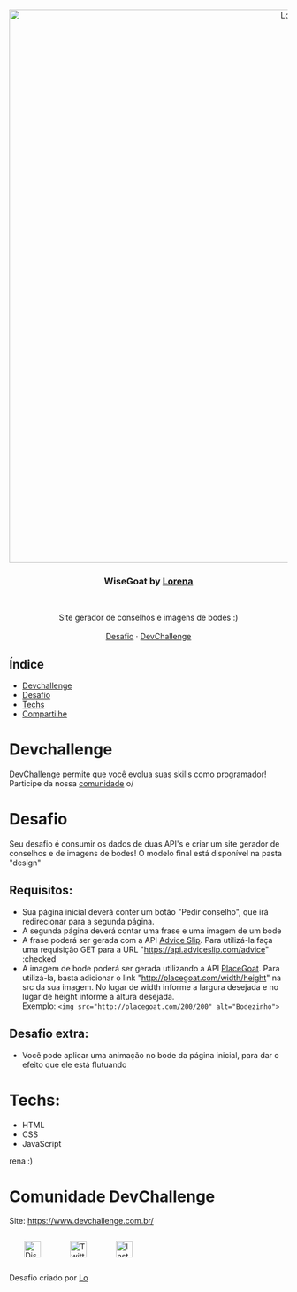 <br />
<p align="center">
    <img src="https://i.imgur.com/u3OlLYj.png" alt="Logo" width="1000">

  <h3 align="center">WiseGoat by <a href="https://github.com/Lorenalgm">Lorena</a></h3>
 <br />
  <p align="center">
     Site gerador de conselhos e imagens de bodes :)
       <br />
    <br />
    <a href="https://github.com/devchallenge-io/wisegoat">Desafio</a>
    ·
    <a href="https://www.devchallenge.com.br/">DevChallenge</a>
  </p>
</p>

## Índice

- [Devchallenge](#devchallenge)
- [Desafio](#desafio)
- [Techs](#techs)
- [Compartilhe](#compartilhe)

# Devchallenge

<a href="https://www.devchallenge.com.br/"> DevChallenge</a> permite que você evolua suas skills como programador! Participe da nossa <a href="https://discord.gg/yvYXhGj">comunidade</a> o/

# Desafio

Seu desafio é consumir os dados de duas API's e criar um site gerador de conselhos e de imagens de bodes! O modelo final está disponível na pasta "design"

## Requisitos:

- Sua página inicial deverá conter um botão "Pedir conselho", que irá redirecionar para a segunda página.<br>
- A segunda página deverá contar uma frase e uma imagem de um bode<br>
- A frase poderá ser gerada com a API <a href="https://api.adviceslip.com/">Advice Slip</a>. Para utilizá-la faça uma requisição GET para a URL "https://api.adviceslip.com/advice" :checked
- A imagem de bode poderá ser gerada utilizando a API <a href="https://placegoat.com/">PlaceGoat</a>. Para utilizá-la, basta adicionar o link "http://placegoat.com/width/height" na src da sua imagem. No lugar de width informe a largura desejada e no lugar de height informe a altura desejada.<br>
  Exemplo: `<img src="http://placegoat.com/200/200" alt="Bodezinho">`

## Desafio extra:

- Você pode aplicar uma animação no bode da página inicial, para dar o efeito que ele está flutuando

# Techs:

- HTML
- CSS
- JavaScript

rena</a> :)

# Comunidade DevChallenge

Site: https://www.devchallenge.com.br/ <br>

<div style="display:flex; align-items:center;justify-content:space-around;width:250px">
<a href="https://discord.gg/yvYXhGj"><img src="https://cdn3.iconfinder.com/data/icons/discord/64/discord_20-512.png" width="30px" height="30px" alt="Discord"></a>

<a href="https://twitter.com/dev_challenge"><img src="https://cdn3.iconfinder.com/data/icons/picons-social/57/43-twitter-512.png" width="30px" height="30px" alt="Twitter"></a>

<a href="https://www.instagram.com/devchallenge/"><img src="https://cdn4.iconfinder.com/data/icons/picons-social/57/38-instagram-3-512.png" width="30px" height="30px" alt="Instagram"></a>

</div>

Desafio criado por <a href="https://www.linkedin.com/in/lorenagmontes/">Lo
